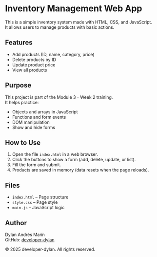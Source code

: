 # Inventory Management Web App

This is a simple inventory system made with HTML, CSS, and JavaScript.  
It allows users to manage products with basic actions.

## Features

- Add products (ID, name, category, price)
- Delete products by ID
- Update product price
- View all products

## Purpose

This project is part of the Module 3 - Week 2 training.  
It helps practice:

- Objects and arrays in JavaScript
- Functions and form events
- DOM manipulation
- Show and hide forms

## How to Use

1. Open the file `index.html` in a web browser.
2. Click the buttons to show a form (add, delete, update, or list).
3. Fill the form and submit.
4. Products are saved in memory (data resets when the page reloads).

## Files

- `index.html` – Page structure
- `style.css` – Page style
- `main.js` – JavaScript logic

## Author

Dylan Andrés Marín  
GitHub: [developer-dylan](https://github.com/developer-dylan)

© 2025 developer-dylan. All rights reserved.
